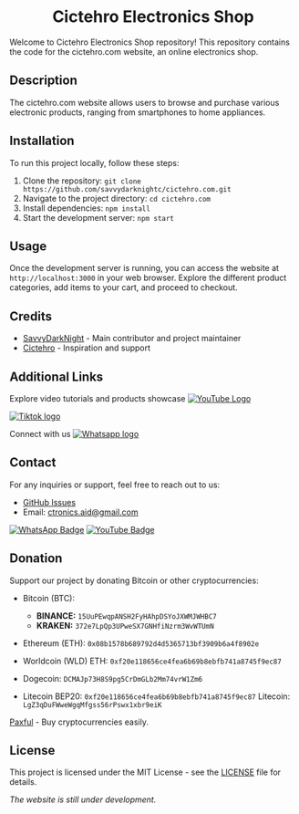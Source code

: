 <h1 align="center"> Cictehro Electronics Shop </h1>

Welcome to Cictehro Electronics Shop repository! This repository contains the code for the cictehro.com website, an online electronics shop.

## Description

The cictehro.com website allows users to browse and purchase various electronic products, ranging from smartphones to home appliances.

## Installation

To run this project locally, follow these steps:
1. Clone the repository: `git clone https://github.com/savvydarknightc/cictehro.com.git`
2. Navigate to the project directory: `cd cictehro.com`
3. Install dependencies: `npm install`
4. Start the development server: `npm start`

## Usage

Once the development server is running, you can access the website at `http://localhost:3000` in your web browser. Explore the different product categories, add items to your cart, and proceed to checkout.

## Credits

- [SavvyDarkNight](https://github.com/savvydarknight) - Main contributor and project maintainer
- [Cictehro](https://github.com/cictehro) - Inspiration and support

## Additional Links

 Explore video tutorials and products showcase [![YouTube Logo](https://cdn3.iconfinder.com/data/icons/social-network-30/512/social-06-1024.png)](https://youtube.com/@cictehro?si=x1Pu4vLc7k4emoS2)

[![Tiktok logo](https://cdn0.iconfinder.com/data/icons/font-awesome-brands-vol-2/512/tiktok-1024.png)](https://www.tiktok.com/@official_geddy?_t=8jHCdMft090&_r=1)

Connect with us
[![Whatsapp logo](https://cdn4.iconfinder.com/data/icons/logos-and-brands/512/375_Whatsapp_logo-1024.png)](https://wa.me/254104166980)

## Contact

For any inquiries or support, feel free to reach out to us:
- [GitHub Issues](https://github.com/savvydarknight/cictehro-web/issues)
- Email: ctronics.aid@gmail.com

[![WhatsApp Badge](https://img.shields.io/badge/Contact%20Cictehro-25D366?style=for-the-badge&logo=whatsapp&logoColor=white)](https://wa.me/254104166980)
[![YouTube Badge](https://img.shields.io/badge/YouTube-red?style=for-the-badge&logo=youtube&logoColor=deepred)](https://youtube.com/@cictehro?si=x1Pu4vLc7k4emoS2)


## Donation

Support our project by donating Bitcoin or other cryptocurrencies:

- Bitcoin (BTC): 
  - **BINANCE:** `15UuPEwqpANSH2FyHAhpDSYoJXWMJWHBC7`
  - **KRAKEN:** `372e7LpQp3UPweSX7GNHfiNzrm3WvWTUmN`

- Ethereum (ETH): `0x08b1578b689792d4d5365713bf3909b6a4f8902e`
- Worldcoin (WLD) ETH: `0xf20e118656ce4fea6b69b8ebfb741a8745f9ec87`
- Dogecoin: `DCMAJp73H8S9pg5CrDmGLb2Mm74vrW1Zm6`
- Litecoin BEP20: `0xf20e118656ce4fea6b69b8ebfb741a8745f9ec87`
  Litecoin: `LgZ3qDuFWweWgqMfgss56rPswx1xbr9eiK`

[Paxful](https://paxful.com/register?r=KmdA11VGrdV) - Buy cryptocurrencies easily.

## License

This project is licensed under the MIT License - see the [LICENSE](LICENSE) file for details.

*The website is still under development.*
